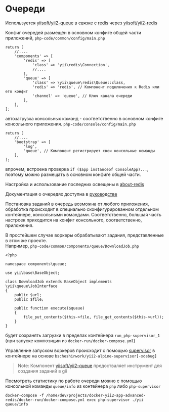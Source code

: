 # Очереди

Используется [yiisoft/yii2-queue](https://github.com/yiisoft/yii2-queue) в связке с [redis](https://hub.docker.com/_/redis/) через [yiisoft/yii2-redis](https://github.com/yiisoft/yii2-redis)

Конфиг очередей размещён в основном конфиге общей части приложений, 
`php-code/common/config/main.php`
```
return [
    //....
    'components' => [
        'redis' => [
            'class' => 'yii\redis\Connection',
            //....
        ],
        'queue' => [
            'class' => \yii\queue\redis\Queue::class,
            'redis' => 'redis', // Компонент подключения к Redis или его конфиг
            'channel' => 'queue', // Ключ канала очереди
        ],
    ],
];
```

автозагрузка консольных команд - соответственно в основном конфиге консольного приложения.
`php-code/console/config/main.php`
```
return [
    //....
    'bootstrap' => [
        'log',
        'queue', // Компонент регистрирует свои консольные команды
    ],
];
```
впрочем, встроена проверка `if ($app instanceof ConsoleApp)...`, поэтому можно размещать в основном конфиге общей части.

Настройка и использование последних освещены в [about-redis](./about-redis.md)

Документация о очередях доступна в [руководстве](https://github.com/yiisoft/yii2-queue/blob/master/docs/guide-ru/README.md)

Постановка заданий в очередь возможна от любого приложения, обработка происходит в специально сконфигурированном отдельном 
контейнере, консольными командами. Соответственно, большая часть настроек приходится на конфиг консольного, соответственно, приложения.

В простейшем случае воркеры обрабатывают задания, представленные в этом же проекте.  
Например, `php-code/common/components/queue/DownloadJob.php`
```
<?php

namespace components\queue;

use yii\base\BaseObject;

class DownloadJob extends BaseObject implements \yii\queue\JobInterface
{
    public $url;
    public $file;

    public function execute($queue)
    {
        file_put_contents($this->file, file_get_contents($this->url));
    }
}
```
будет сохранять загрузки в пределах контейнера `run_php-supervisor_1` (при запуске композиции из `docker-run/docker-compose.yml`)

Управление запуском воркеров происходит с помощью [supervisor](./about-supervisor.md) в контейнере на основе 
`bscheshirwork/yii2-alpine-supervisor[-xdebug]`

> Note: Компонент [yiisoft/yii2-queue](https://github.com/yiisoft/yii2-queue) предостваляет инструмент для создания заданий в gii

Посмотреть статистику по работе очереди можно с помощью консольной команды `queue/info` из контейнера `php` либо `php-supervisor`
```
docker-compose -f /home/dev/projects/docker-yii2-app-advanced-redis/docker-run/docker-compose.yml exec php-supervisor ./yii queue/info
```